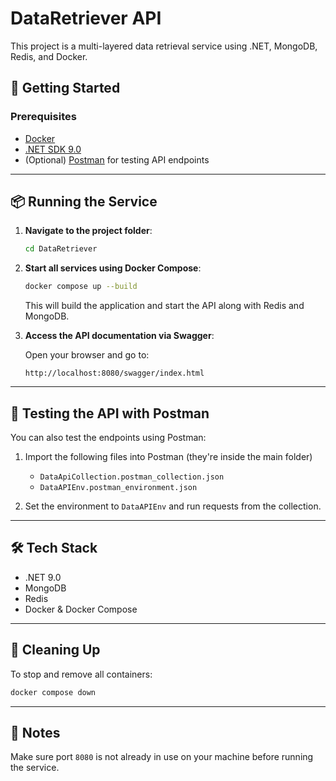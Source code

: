# DataRetriever API

This project is a multi-layered data retrieval service using .NET, MongoDB, Redis, and Docker.

## 🚀 Getting Started

### Prerequisites

- [Docker](https://www.docker.com/)
- [.NET SDK 9.0](https://dotnet.microsoft.com/en-us/download)
- (Optional) [Postman](https://www.postman.com/downloads/) for testing API endpoints

---

## 📦 Running the Service
1. **Navigate to the project folder**:

   ```bash
   cd DataRetriever
   ```

2. **Start all services using Docker Compose**:

   ```bash
   docker compose up --build
   ```

   This will build the application and start the API along with Redis and MongoDB.

3. **Access the API documentation via Swagger**:

   Open your browser and go to:

   ```
   http://localhost:8080/swagger/index.html
   ```

---

## 🧪 Testing the API with Postman

You can also test the endpoints using Postman:

1. Import the following files into Postman (they're inside the main folder)
   - `DataApiCollection.postman_collection.json`
   - `DataAPIEnv.postman_environment.json`

2. Set the environment to `DataAPIEnv` and run requests from the collection.

---

## 🛠️ Tech Stack

- .NET 9.0
- MongoDB
- Redis
- Docker & Docker Compose

---

## 🧹 Cleaning Up

To stop and remove all containers:

```bash
docker compose down
```

---

## 🔐 Notes

Make sure port `8080` is not already in use on your machine before running the service.

